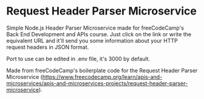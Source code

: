 # Request Header Parser Microservice

Simple Node.js Header Parser Microservice made for freeCodeCamp's Back End Development and APIs course. Just click on the link or write the equivalent URL and it'll send you some information about your HTTP request headers in JSON format.

Port to use can be edited in .env file, it's 3000 by default.

Made from freeCodeCamp's boilerplate code for the Request Header Parser Microservice (https://www.freecodecamp.org/learn/apis-and-microservices/apis-and-microservices-projects/request-header-parser-microservice).
